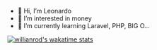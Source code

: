 - 👋 Hi, I’m Leonardo
- 👀 I’m interested in money
- 🌱 I’m currently learning Laravel, PHP, BIG O...


<!---
LeonardoASC/LeonardoASC is a ✨ special ✨ repository because its `README.md` (this file) appears on your GitHub profile.
You can click the Preview link to take a look at your changes.
--->

[![willianrod's wakatime stats](https://github-readme-stats.vercel.app/api/wakatime?username=LeonardoASC)](https://github.com/anuraghazra/github-readme-stats)
